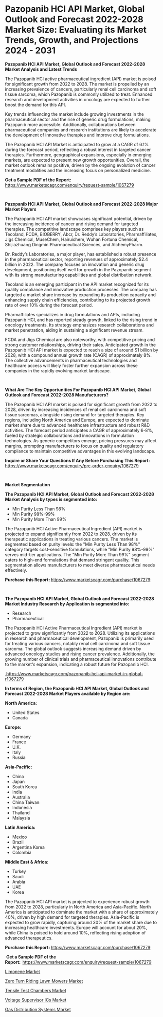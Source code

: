<p><h1>Pazopanib HCl API Market, Global Outlook and Forecast 2022-2028 Market Size: Evaluating its Market Trends, Growth, and Projections 2024 - 2031</h1></p><p><strong>Pazopanib HCl API Market, Global Outlook and Forecast 2022-2028 Market Analysis and Latest Trends</strong></p>
<p><p>The Pazopanib HCl active pharmaceutical ingredient (API) market is poised for significant growth from 2022 to 2028. The market is propelled by an increasing prevalence of cancers, particularly renal cell carcinoma and soft tissue sarcoma, which Pazopanib is commonly utilized to treat. Enhanced research and development activities in oncology are expected to further boost the demand for this API. </p><p>Key trends influencing the market include growing investments in the pharmaceutical sector and the rise of generic drug formulations, making Pazopanib more accessible. Additionally, collaborations between pharmaceutical companies and research institutions are likely to accelerate the development of innovative therapies and improve drug formulations.</p><p>The Pazopanib HCl API Market is anticipated to grow at a CAGR of 6.1% during the forecast period, reflecting a robust interest in targeted cancer therapies. Furthermore, geographical expansions, especially in emerging markets, are expected to present new growth opportunities. Overall, the market outlook remains positive, driven by the ongoing evolution of cancer treatment modalities and the increasing focus on personalized medicine.</p></p>
<p><strong>Get a Sample PDF of the Report:&nbsp;</strong> <a href="https://www.marketscagr.com/enquiry/request-sample/1067279">https://www.marketscagr.com/enquiry/request-sample/1067279</a></p>
<p>&nbsp;</p>
<p><strong>Pazopanib HCl API Market, Global Outlook and Forecast 2022-2028 Major Market Players</strong></p>
<p><p>The Pazopanib HCl API market showcases significant potential, driven by the increasing incidence of cancer and rising demand for targeted therapies. The competitive landscape comprises key players such as Tecoland, FCDA, BIOBERRY, Abcr, Dr. Reddy’s Laboratories, Pharmaffiliates, Jigs Chemical, MuseChem, Hairuichem, Wuhan Fortuna Chemical, Shijiazhuang Dingmin Pharmaceutical Sciences, and AlchemyPharm.</p><p>Dr. Reddy’s Laboratories, a major player, has established a robust presence in the pharmaceutical sector, reporting revenues of approximately $2.4 billion in 2022. The company focuses on innovation and generic drug development, positioning itself well for growth in the Pazopanib segment with its strong manufacturing capabilities and global distribution network.</p><p>Tecoland is an emerging participant in the API market recognized for its quality compliance and innovative production processes. The company has targeted a market share increase by expanding its production capacity and enhancing supply chain efficiencies, contributing to its projected growth rate of over 10% during the forecast period.</p><p>Pharmaffiliates specializes in drug formulations and APIs, including Pazopanib HCl, and has reported steady growth, linked to the rising trend in oncology treatments. Its strategy emphasizes research collaborations and market penetration, aiding in sustaining a significant revenue stream.</p><p>FCDA and Jigs Chemical are also noteworthy, with competitive pricing and strong customer relationships, driving their sales. Anticipated growth in the Pazopanib HCl API market is expected to reach a size of around $1 billion by 2028, with a compound annual growth rate (CAGR) of approximately 8%. The collective advancements in pharmaceutical technologies and healthcare access will likely foster further expansion across these companies in the rapidly evolving market landscape.</p></p>
<p>&nbsp;</p>
<p><strong>What Are The Key Opportunities For Pazopanib HCl API Market, Global Outlook and Forecast 2022-2028 Manufacturers?</strong></p>
<p><p>The Pazopanib HCl API market is poised for significant growth from 2022 to 2028, driven by increasing incidences of renal cell carcinoma and soft tissue sarcomas, alongside rising demand for targeted therapies. Key regions, including North America and Europe, are expected to dominate market share due to advanced healthcare infrastructure and robust R&D activities. The forecast period anticipates a CAGR of approximately 6-8%, fueled by strategic collaborations and innovations in formulation technologies. As generic competitors emerge, pricing pressures may affect margins, prompting manufacturers to focus on quality and regulatory compliance to maintain competitive advantages in this evolving landscape.</p></p>
<p><strong>Inquire or Share Your Questions If Any Before Purchasing This Report:</strong> <a href="https://www.marketscagr.com/enquiry/pre-order-enquiry/1067279">https://www.marketscagr.com/enquiry/pre-order-enquiry/1067279</a></p>
<p>&nbsp;</p>
<p><strong>Market Segmentation</strong></p>
<p><strong>The Pazopanib HCl API Market, Global Outlook and Forecast 2022-2028 Market Analysis by types is segmented into:</strong></p>
<p><ul><li>Min Purity Less Than 98%</li><li>Min Purity 98%-99%</li><li>Min Purity More Than 99%</li></ul></p>
<p><p>The Pazopanib HCl Active Pharmaceutical Ingredient (API) market is projected to expand significantly from 2022 to 2028, driven by its therapeutic applications in treating various cancers. The market is segmented based on purity levels: the "Min Purity Less Than 98%" category targets cost-sensitive formulations, while "Min Purity 98%-99%" serves mid-tier applications. The "Min Purity More Than 99%" segment caters to high-end formulations that demand stringent quality. This segmentation allows manufacturers to meet diverse pharmaceutical needs effectively.</p></p>
<p><strong>Purchase this Report:&nbsp;</strong><a href="https://www.marketscagr.com/purchase/1067279">https://www.marketscagr.com/purchase/1067279</a></p>
<p>&nbsp;</p>
<p><strong>The Pazopanib HCl API Market, Global Outlook and Forecast 2022-2028 Market Industry Research by Application is segmented into:</strong></p>
<p><ul><li>Research</li><li>Pharmaceutical</li></ul></p>
<p><p>The Pazopanib HCl Active Pharmaceutical Ingredient (API) market is projected to grow significantly from 2022 to 2028. Utilizing its applications in research and pharmaceutical development, Pazopanib is primarily used for treating various cancers, notably renal cell carcinoma and soft tissue sarcoma. The global outlook suggests increasing demand driven by advanced oncology studies and rising cancer prevalence. Additionally, the growing number of clinical trials and pharmaceutical innovations contribute to the market's expansion, indicating a robust future for Pazopanib HCl.</p></p>
<p><a href="https://www.marketscagr.com/pazopanib-hcl-api-market-in-global-r1067279">&nbsp;https://www.marketscagr.com/pazopanib-hcl-api-market-in-global-r1067279</a></p>
<p><strong>In terms of Region, the Pazopanib HCl API Market, Global Outlook and Forecast 2022-2028 Market Players available by Region are:</strong></p>
<p>
    <p> <strong> North America: </strong>
        <ul>
            <li>United States</li>
            <li>Canada</li>
        </ul>
        </p> 
    <p> <strong> Europe: </strong>
        <ul>
            <li>Germany</li>
            <li>France</li>
            <li>U.K.</li>
            <li>Italy</li>
            <li>Russia</li>
        </ul>
        </p> 
    <p> <strong> Asia-Pacific: </strong>
        <ul>
            <li>China</li>
            <li>Japan</li>
            <li>South Korea</li>
            <li>India</li>
            <li>Australia</li>
            <li>China Taiwan</li>
            <li>Indonesia</li>
            <li>Thailand</li>
            <li>Malaysia</li>
        </ul>
        </p> 
    <p> <strong> Latin America: </strong>
        <ul>
            <li>Mexico</li>
            <li>Brazil</li>
            <li>Argentina Korea</li>
            <li>Colombia</li>
        </ul>
        </p> 
    <p> <strong> Middle East & Africa: </strong>
        <ul>
            <li>Turkey</li>
            <li>Saudi</li>
            <li>Arabia</li>
            <li>UAE</li>
            <li>Korea</li>
        </ul>
    </p>
    </p>
<p><p>The Pazopanib HCl API market is projected to experience robust growth from 2022 to 2028, particularly in North America and Asia-Pacific. North America is anticipated to dominate the market with a share of approximately 40%, driven by high demand for targeted therapies. Asia-Pacific is expected to grow rapidly, capturing around 30% of the market share due to increasing healthcare investments. Europe will account for about 20%, while China is poised to hold around 10%, reflecting rising adoption of advanced therapeutics.</p></p>
<p><strong>Purchase this Report: </strong><a href="https://www.marketscagr.com/purchase/1067279">https://www.marketscagr.com/purchase/1067279</a></p>
<p>&nbsp;<strong>Get a Sample PDF of the Report:&nbsp;&nbsp;</strong><a href="https://www.marketscagr.com/enquiry/request-sample/1067279">https://www.marketscagr.com/enquiry/request-sample/1067279</a></p>
<p><strong></strong></p>
<p><p><a href="https://issuu.com/reportprime-2/docs/limonene-market-size-2030.pptx_064089970478dd">Limonene Market</a></p><p><a href="https://medium.com/@evanarnold06/the-zero-turn-riding-lawn-mowers-market-decisions-are-mostly-driven-by-resource-optimization-and-d9f082db0ca4">Zero Turn Riding Lawn Mowers Market</a></p><p><a href="https://www.linkedin.com/pulse/global-tensile-test-chambers-market-product-type-application-ckgje?trackingId=Bi9C8H8RTomW%2FSwses2UTg%3D%3D">Tensile Test Chambers Market</a></p><p><a href="https://medium.com/@thaddeulentine3434/the-voltage-supervisor-ics-market-industry-provides-a-comprehensive-and-current-analysis-of-the-02ce93c0fc5d">Voltage Supervisor ICs Market</a></p><p><a href="https://www.linkedin.com/pulse/gas-distribution-systems-market-size-share-trends-analysis-report-kbc9e?trackingId=NVuAH6OOSYCKgpIwM%2B181g%3D%3D">Gas Distribution Systems Market</a></p></p>